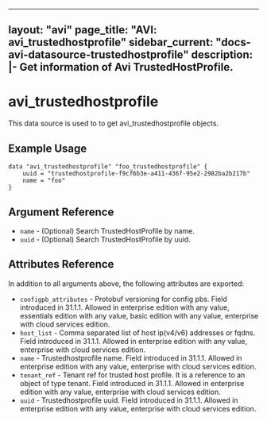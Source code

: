 <!--
    Copyright 2021 VMware, Inc.
    SPDX-License-Identifier: Mozilla Public License 2.0
-->
---
layout: "avi"
page_title: "AVI: avi_trustedhostprofile"
sidebar_current: "docs-avi-datasource-trustedhostprofile"
description: |-
  Get information of Avi TrustedHostProfile.
---

# avi_trustedhostprofile

This data source is used to to get avi_trustedhostprofile objects.

## Example Usage

```hcl
data "avi_trustedhostprofile" "foo_trustedhostprofile" {
    uuid = "trustedhostprofile-f9cf6b3e-a411-436f-95e2-2982ba2b217b"
    name = "foo"
}
```

## Argument Reference

* `name` - (Optional) Search TrustedHostProfile by name.
* `uuid` - (Optional) Search TrustedHostProfile by uuid.

## Attributes Reference

In addition to all arguments above, the following attributes are exported:

* `configpb_attributes` - Protobuf versioning for config pbs. Field introduced in 31.1.1. Allowed in enterprise edition with any value, essentials edition with any value, basic edition with any value, enterprise with cloud services edition.
* `host_list` - Comma separated list of host ip(v4/v6) addresses or fqdns. Field introduced in 31.1.1. Allowed in enterprise edition with any value, enterprise with cloud services edition.
* `name` - Trustedhostprofile name. Field introduced in 31.1.1. Allowed in enterprise edition with any value, enterprise with cloud services edition.
* `tenant_ref` - Tenant ref for trusted host profile. It is a reference to an object of type tenant. Field introduced in 31.1.1. Allowed in enterprise edition with any value, enterprise with cloud services edition.
* `uuid` - Trustedhostprofile uuid. Field introduced in 31.1.1. Allowed in enterprise edition with any value, enterprise with cloud services edition.

